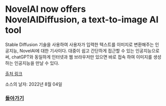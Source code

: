 # NovelAI now offers NovelAIDiffusion, a text-to-image AI tool

Stable Diffusion 기술을 사용하여 사용자가 입력한 텍스트를 이미지로 변환해주는 인공지능, NovelAI에 대한 기사이다. 
대중이 쉽고 간단하게 접근할 수 있는 인공지능으로써, chatGPT와 동일하게 인터넷과 웹 브라우저만 있으면 바로 접속 하여 이미지를 생성하는 인공지능을 만날 수 있다.

[출처 링크](https://dataconomy.com/2022/10/novelai-novelaidiffusion/) 

소스의 날자: 2022년 8월 04일

### [돌아가기](../README.md)
